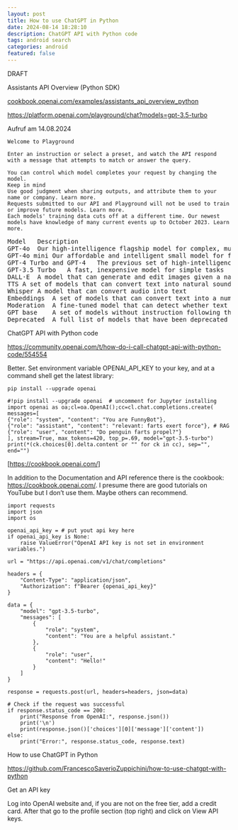 ```yaml
---
layout: post
title: How to use ChatGPT in Python  
date: 2024-08-14 18:28:10
description: ChatGPT API with Python code
tags: android search
categories: android
featured: false
---
```


DRAFT 


Assistants API Overview (Python SDK)

[cookbook.openai.com/examples/assistants_api_overview_python]: https://cookbook.openai.com/examples/assistants_api_overview_python "https://cookbook.openai.com/examples/assistants_api_overview_python"
[cookbook.openai.com/examples/assistants_api_overview_python]


https://platform.openai.com/playground/chat?models=gpt-3.5-turbo

Aufruf am 14.08.2024
````
Welcome to Playground

Enter an instruction or select a preset, and watch the API respond with a message that attempts to match or answer the query.

You can control which model completes your request by changing the model.
Keep in mind
Use good judgment when sharing outputs, and attribute them to your name or company. Learn more.
Requests submitted to our API and Playground will not be used to train or improve future models. Learn more.
Each models' training data cuts off at a different time. Our newest models have knowledge of many current events up to October 2023. Learn more.
````
<pre>
Model	Description
GPT-4o	Our high-intelligence flagship model for complex, multi-step tasks
GPT-4o mini	Our affordable and intelligent small model for fast, lightweight tasks
GPT-4 Turbo and GPT-4	The previous set of high-intelligence models
GPT-3.5 Turbo	A fast, inexpensive model for simple tasks
DALL·E	A model that can generate and edit images given a natural language prompt
TTS	A set of models that can convert text into natural sounding spoken audio
Whisper	A model that can convert audio into text
Embeddings	A set of models that can convert text into a numerical form
Moderation	A fine-tuned model that can detect whether text may be sensitive or unsafe
GPT base	A set of models without instruction following that can understand as well as generate natural language or code
Deprecated	A full list of models that have been deprecated along with the suggested replacement
</pre>



ChatGPT API with Python code

https://community.openai.com/t/how-do-i-call-chatgpt-api-with-python-code/554554


Better. Set environment variable OPENAI_API_KEY to your key, and at a command shell get the latest library:
````
pip install --upgrade openai
````

````
#!pip install --upgrade openai  # uncomment for Jupyter installing
import openai as oa;cl=oa.OpenAI();cc=cl.chat.completions.create(
messages=[
{"role": "system", "content": "You are FunnyBot"},
{"role": "assistant", "content": "relevant: farts exert force"}, # RAG
{"role": "user", "content": "Do penguin farts propel?"}
], stream=True, max_tokens=420, top_p=.69, model="gpt-3.5-turbo")
print(*(ck.choices[0].delta.content or "" for ck in cc), sep="", end="")
````


[https://cookbook.openai.com/]: https://cookbook.openai.com/ "https://cookbook.openai.com/"
[https://cookbook.openai.com/]


In addition to the Documentation and API reference there is the cookbook: https://cookbook.openai.com/. I presume there are good tutorials on YouTube but I don’t use them. Maybe others can recommend. 






````angular2html
import requests
import json
import os

openai_api_key = # put yout api key here
if openai_api_key is None:
    raise ValueError("OpenAI API key is not set in environment variables.")

url = "https://api.openai.com/v1/chat/completions"

headers = {
    "Content-Type": "application/json",
    "Authorization": f"Bearer {openai_api_key}"
}

data = {
    "model": "gpt-3.5-turbo",
    "messages": [
        {
            "role": "system",
            "content": "You are a helpful assistant."
        },
        {
            "role": "user",
            "content": "Hello!"
        }
    ]
}

response = requests.post(url, headers=headers, json=data)

# Check if the request was successful
if response.status_code == 200:
    print("Response from OpenAI:", response.json())
    print('\n')
    print(response.json()['choices'][0]['message']['content'])
else:
    print("Error:", response.status_code, response.text)
````

How to use ChatGPT in Python 

https://github.com/FrancescoSaverioZuppichini/how-to-use-chatgpt-with-python

Get an API key

Log into OpenAI website and, if you are not on the free tier, add a credit card. After that go to the profile section (top right) and click on View API keys.